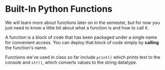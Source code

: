# Built-In Python Functions

We will learn more about functions later on in the semester, but for now you just need to know a little bit about what a function is and how to call it.

A function is a block of code that has been packaged under a single name for convenient access. You can deploy that block of code simply by **calling** the function's name.

Functions we've used in class so far include `print()` which prints text to the console and `str()`, which converts values to the string datatype.
